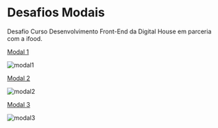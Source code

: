 # Desafios Modais

Desafio Curso Desenvolvimento Front-End da Digital House em parceria com a ifood.

<a href="https://maferrs.github.io/Desafios-Modais/00-Resolvido/index.html"> Modal 1</a>

![modal1](https://user-images.githubusercontent.com/90789503/182283973-b856584c-d357-41d3-b103-002541b36ca5.png)


<a href="https://maferrs.github.io/Desafios-Modais/01-exercicio/index"> Modal 2</a>

![modal2](https://user-images.githubusercontent.com/90789503/182283984-3ea11261-6483-40ac-94b9-fe8fd5619a24.png)

<a href="https://maferrs.github.io/Desafios-Modais/02-exercicio/index"> Modal 3</a>


![modal3](https://user-images.githubusercontent.com/90789503/182283989-f4b2037a-85d8-440a-8fa3-5dccedfa5b89.png)

